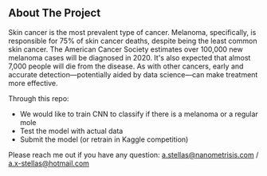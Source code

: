 <!-- ABOUT THE PROJECT -->
## About The Project

Skin cancer is the most prevalent type of cancer. 
Melanoma, specifically, is responsible for 75% of skin cancer deaths, despite being the least common skin cancer. 
The American Cancer Society estimates over 100,000 new melanoma cases will be diagnosed in 2020. 
It's also expected that almost 7,000 people will die from the disease. 
As with other cancers, early and accurate detection—potentially aided by data science—can make treatment more effective.

Through this repo:

* We would like to train CNN to classify if there is a melanoma or a regular mole
* Test the model with actual data
* Submit the model (or retrain in Kaggle competition)

Please reach me out if you have any question: a.stellas@nanometrisis.com / a.x-stellas@hotmail.com

